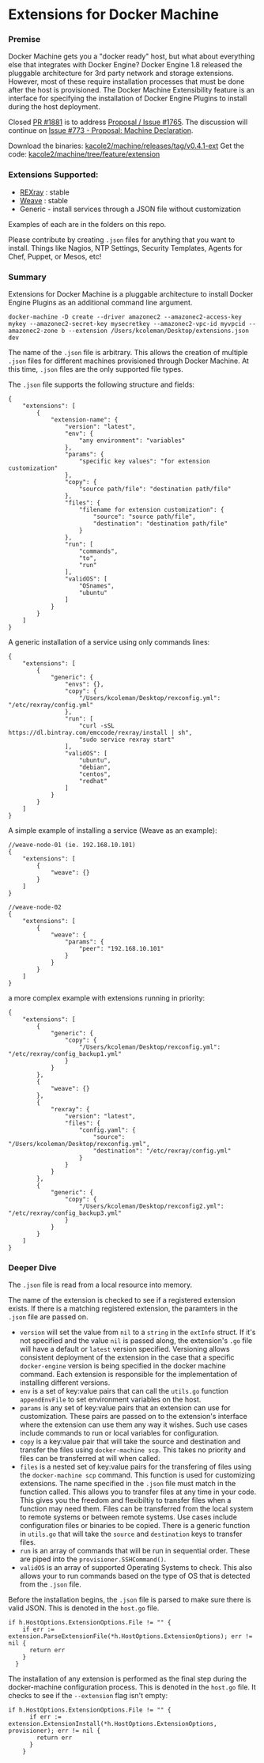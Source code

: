 # Extensions for Docker Machine

### Premise
Docker Machine gets you a "docker ready" host, but what about everything else that integrates with Docker Engine? Docker Engine 1.8 released the pluggable architecture for 3rd party network and storage extensions. However, most of these require installation processes that must be done after the host is provisioned. The Docker Machine Extensibility feature is an interface for specifying the installation of Docker Engine Plugins to install during the host deployment.

Closed [PR #1881](https://github.com/docker/machine/pull/1881) is to address [Proposal / Issue #1765](https://github.com/docker/machine/issues/1765). The discussion will continue on [Issue #773 - Proposal: Machine Declaration](https://github.com/docker/machine/issues/773).

Download the binaries: [kacole2/machine/releases/tag/v0.4.1-ext](https://github.com/kacole2/machine/releases/tag/v0.4.1-ext)
Get the code: [kacole2/machine/tree/feature/extension](https://github.com/kacole2/machine/tree/feature/extension)

### Extensions Supported:
  - [REXray](https://github.com/emccode/rexray) : stable
  - [Weave](https://github.com/weaveworks/weave) : stable
  - Generic - install services through a JSON file without customization

Examples of each are in the folders on this repo.

Please contribute by creating `.json` files for anything that you want to install. Things like Nagios, NTP Settings, Security Templates, Agents for Chef, Puppet, or Mesos, etc!

### Summary
Extensions for Docker Machine is a pluggable architecture to install Docker Engine Plugins as an additional command line argument.

```
docker-machine -D create --driver amazonec2 --amazonec2-access-key mykey --amazonec2-secret-key mysecretkey --amazonec2-vpc-id myvpcid --amazonec2-zone b --extension /Users/kcoleman/Desktop/extensions.json dev
```

The name of the `.json` file is arbitrary. This allows the creation of multiple `.json` files for different machines provisioned through Docker Machine. At this time, `.json` files are the only supported file types.

The `.json` file supports the following structure and fields:
```
{
    "extensions": [
        {
            "extension-name": {
                "version": "latest",
                "env": {
                    "any environment": "variables"
                },
                "params": {
                    "specific key values": "for extension customization"
                },
                "copy": {
                    "source path/file": "destination path/file"
                },
                "files": {
                    "filename for extension customization": {
                        "source": "source path/file",
                        "destination": "destination path/file"
                    }
                },
                "run": [
                    "commands",
                    "to",
                    "run"
                ],
                "validOS": [
                    "OSnames",
                    "ubuntu"
                ]
            }
        }
    ]
}
```

A generic installation of a service using only commands lines:
```
{
    "extensions": [
        {
            "generic": {
                "envs": {},
                "copy": {
                    "/Users/kcoleman/Desktop/rexconfig.yml": "/etc/rexray/config.yml"
                },
                "run": [
                    "curl -sSL https://dl.bintray.com/emccode/rexray/install | sh",
                    "sudo service rexray start"
                ],
                "validOS": [
                    "ubuntu",
                    "debian",
                    "centos",
                    "redhat"
                ]
            }
        }
    ]
}
```

A simple example of installing a service (Weave as an example):
```
//weave-node-01 (ie. 192.168.10.101)
{
    "extensions": [
        {
            "weave": {}
        }
    ]
}
```

```
//weave-node-02 
{
    "extensions": [
        {
            "weave": {
                "params": {
                    "peer": "192.168.10.101"
                }
            }
        }
    ]
}
```

a more complex example with extensions running in priority:
```
{
    "extensions": [
        {
            "generic": {
                "copy": {
                    "/Users/kcoleman/Desktop/rexconfig.yml": "/etc/rexray/config_backup1.yml"
                }
            }
        },
        {
            "weave": {}
        },
        {
            "rexray": {
                "version": "latest",
                "files": {
                    "config.yaml": {
                        "source": "/Users/kcoleman/Desktop/rexconfig.yml",
                        "destination": "/etc/rexray/config.yml"
                    }
                }
            }
        },
        {
            "generic": {
                "copy": {
                    "/Users/kcoleman/Desktop/rexconfig2.yml": "/etc/rexray/config_backup3.yml"
                }
            }
        }
    ]
}
```

### Deeper Dive
The `.json` file is read from a local resource into memory. 

The name of the extension is checked to see if a registered extension exists. If there is a matching registered extension, the paramters in the `.json` file are passed on.
  - `version` will set the value from `nil` to a `string` in the `extInfo` struct. If it's not specified and the value `nil` is passed along, the extension's `.go` file will have a default or `latest` version specified. Versioning allows consistent deployment of the extension in the case that a specific `docker-engine` version is being specified in the docker machine command. Each extension is responsible for the implementation of installing different versions.
  - `env` is a set of key:value pairs that can call the `utils.go` function `appendEnvFile` to set environment variables on the host. 
  - `params` is any set of key:value pairs that an extension can use for customization. These pairs are passed on to the extension's interface where the extension can use them any way it wishes. Such use cases include commands to run or local variables for configuration.
  - `copy` is a key:value pair that will take the source and destination and transfer the files using `docker-machine scp`. This takes no priority and files can be transferred at will when called.
  - `files` is a nested set of key:value pairs for the transfering of files using the `docker-machine scp` command. This function is used for customizing extensions. The name specified in the `.json` file must match in the function called. This allows you to transfer files at any time in your code. This gives you the freedom and flexibiltiy to transfer files when a function may need them. Files can be transferred from the local system to remote systems or between remote systems. Use cases include configuration files or binaries to be copied. There is a generic function in `utils.go` that will take the `source` and `destination` keys to transfer files.
  - `run` is an array of commands that will be run in sequential order. These are piped into the `provisioner.SSHCommand()`.
  - `validOS` is an array of supported Operating Systems to check. This also allows your to run commands based on the type of OS that is detected from the `.json` file.

Before the installation begins, the `.json` file is parsed to make sure there is valid JSON. This is denoted in the `host.go` file.
```
if h.HostOptions.ExtensionOptions.File != "" {
    if err := extension.ParseExtensionFile(*h.HostOptions.ExtensionOptions); err != nil {
      return err
    }
  }
```

The installation of any extension is performed as the final step during the docker-machine configuration process. This is denoted in the `host.go` file. It checks to see if the `--extension` flag isn't empty:
```
if h.HostOptions.ExtensionOptions.File != "" {
      if err := extension.ExtensionInstall(*h.HostOptions.ExtensionOptions, provisioner); err != nil {
        return err
      }
    }
```

